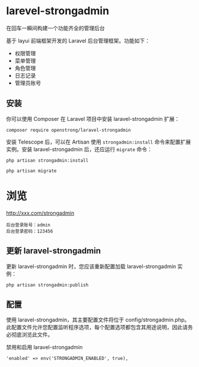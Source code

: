 # larevel-strongadmin
在回车一瞬间构建一个功能齐全的管理后台

基于 layui 前端框架开发的 Laravel 后台管理框架。功能如下：
- 权限管理
- 菜单管理
- 角色管理
- 日志记录
- 管理员账号

## 安装
你可以使用 Composer 在 Laravel 项目中安装 laravel-strongadmin 扩展：
```
composer require openstrong/laravel-strongadmin
```

安装 Telescope 后，可以在 Artisan 使用 `strongadmin:install` 命令来配置扩展实例。安装 laravel-strongadmin 后，还应运行  `migrate` 命令：
```
php artisan strongadmin:install

php artisan migrate
```

# 浏览
http://xxx.com/strongadmin
```
后台登录账号：admin
后台登录密码：123456
```

## 更新 laravel-strongadmin
更新 laravel-strongadmin 时，您应该重新配置加载 laravel-strongadmin 实例：
```
php artisan strongadmin:publish
```

## 配置
使用 laravel-strongadmin，其主要配置文件将位于 config/strongadmin.php。此配置文件允许您配置监听程序选项，每个配置选项都包含其用途说明，因此请务必彻底浏览此文件。

禁用和启用 laravel-strongadmin
```
'enabled' => env('STRONGADMIN_ENABLED', true),
```
